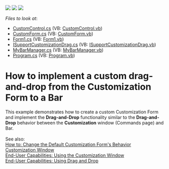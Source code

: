 <!-- default badges list -->
![](https://img.shields.io/endpoint?url=https://codecentral.devexpress.com/api/v1/VersionRange/128617046/13.2.13%2B)
[![](https://img.shields.io/badge/Open_in_DevExpress_Support_Center-FF7200?style=flat-square&logo=DevExpress&logoColor=white)](https://supportcenter.devexpress.com/ticket/details/T191208)
[![](https://img.shields.io/badge/📖_How_to_use_DevExpress_Examples-e9f6fc?style=flat-square)](https://docs.devexpress.com/GeneralInformation/403183)
<!-- default badges end -->
<!-- default file list -->
*Files to look at*:

* [CustomControl.cs](./CS/T191208/CustomControl.cs) (VB: [CustomControl.vb](./VB/T191208/CustomControl.vb))
* [CustomForm.cs](./CS/T191208/CustomForm.cs) (VB: [CustomForm.vb](./VB/T191208/CustomForm.vb))
* [Form1.cs](./CS/T191208/Form1.cs) (VB: [Form1.vb](./VB/T191208/Form1.vb))
* [ISupportCustomizationDrag.cs](./CS/T191208/ISupportCustomizationDrag.cs) (VB: [ISupportCustomizationDrag.vb](./VB/T191208/ISupportCustomizationDrag.vb))
* [MyBarManager.cs](./CS/T191208/MyBarManager.cs) (VB: [MyBarManager.vb](./VB/T191208/MyBarManager.vb))
* [Program.cs](./CS/T191208/Program.cs) (VB: [Program.vb](./VB/T191208/Program.vb))
<!-- default file list end -->
# How to implement a custom drag-and-drop from the Customization Form to a Bar


<p>This example demonstrates how to create a custom Customization Form and implement the <strong>Drag-and-Drop</strong> functionality similar to the <strong>Drag-and-Drop</strong> behavior between the <strong>Customization</strong> window (Commands page) and Bar. <br /><br />See also:<a href="https://documentation.devexpress.com/WindowsForms/CustomDocument5403.aspx"><br />How to: Change the Default Customization Form's Behavior</a> <br /><a href="https://documentation.devexpress.com/WindowsForms/CustomDocument5355.aspx">Customization Window</a><a href="https://documentation.devexpress.com/WindowsForms/CustomDocument342.aspx"> <br />End-User Capabilities: Using the Customization Window</a> <br /><a href="https://documentation.devexpress.com/WindowsForms/CustomDocument341.aspx">End-User Capabilities: Using Drag and Drop</a> <br /><br /></p>

<br/>


